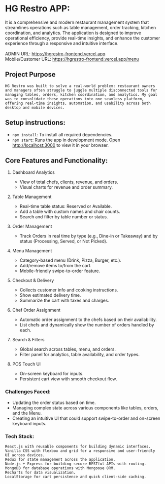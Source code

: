 # HG Restro APP:
  It is a comprehensive and modern restaurant management system that streamlines operations such as table management, order tracking, kitchen coordination, and analytics. The application is designed to improve operational efficiency, provide real-time insights, and enhance the customer experience through a responsive and intuitive interface.
  <br>
  <br>
  ADMIN URL: https://hgrestro-frontend.vercel.app
  <br>
  Mobile/Customer URL: https://hgrestro-frontend.vercel.app/menu

## Project Purpose
	HG Restro was built to solve a real-world problem: restaurant owners and managers often struggle to juggle multiple disconnected tools for managing tables, orders, kitchen coordination, and analytics. My goal was to consolidate these operations into one seamless platform, offering real-time insights, automation, and usability across both desktop and mobile devices.
 
## Setup instructions:
  - `npm install`: To install all required dependencies.
  - `npm start`: Runs the app in development mode.
Open [http://localhost:3000](http://localhost:3000) to view it in your browser.

## Core Features and Functionality:
1. Dashboard Analytics
	- View of total chefs, clients, revenue, and orders.
	- Visual charts for revenue and order summary.

2. Table Management
	- Real-time table status: Reserved or Available.
	- Add a table with custom names and chair counts.
	- Search and filter by table number or status.

3. Order Management
	- Track Orders in real time by type (e.g., Dine-in or Takeaway) and by status (Processing, Served, or Not Picked).

4. Menu Management
	- Category-based menu (Drink, Pizza, Burger, etc.).
	- Add/remove items to/from the cart.
	- Mobile-friendly swipe-to-order feature.

5. Checkout & Delivery
	- Collects customer info and cooking instructions.
	- Show estimated delivery time.
	- Summarize the cart with taxes and charges.

6. Chef Order Assignment
   - Automatic order assignment to the chefs based on their availability.
   - List chefs and dynamically show the number of orders handled by each.
    
8. Search & Filters
   - Global search across tables, menu, and orders.
   - Filter panel for analytics, table availability, and order types.
     
10. POS Touch UI
    - On-screen keyboard for inputs.
    - Persistent cart view with smooth checkout flow.

### Challenges Faced:
- Updating the order status based on time.
- Managing complex state across various components like tables, orders, and the Menu.
- Creating an intuitive UI that could support swipe-to-order and on-screen keyboard inputs.

### Tech Stack:
    React.js with reusable components for building dynamic interfaces.
    Vanilla CSS with flexbox and grid for a responsive and user-friendly UI across devices. 
    Redux for state management across the application.
    Node.js + Express for building secure RESTful APIs with routing.
    MongoDB for database operations with Mongoose ORM.
    Recharts for data visualization.
    LocalStorage for cart persistence and quick client-side caching.
